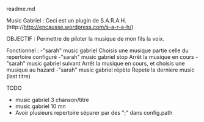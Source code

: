 readme.md 

Music Gabriel :
Ceci est un plugin de S.A.R.A.H. (http://http://encausse.wordpress.com/s-a-r-a-h/)

OBJECTIF : 
	Permettre de piloter la musique de mon fils la voix.

Fonctionnel :
	-"sarah" music gabriel
		Choisis une musique partie celle du repertoire configuré
	-"sarah" music gabriel stop
		Arrêt la musique en cours
	-"sarah" music gabriel suivant
		Arrêt la musique en cours, et choisis une musique au hazard	
	-"sarah" music gabriel  répète
		Repete la derniere music (last titre)

TODO
- music gabriel 3 chanson/titre
- music gabriel 10 mn
- Avoir plusieurs repertoire séparer par des ";" dans config.path

 